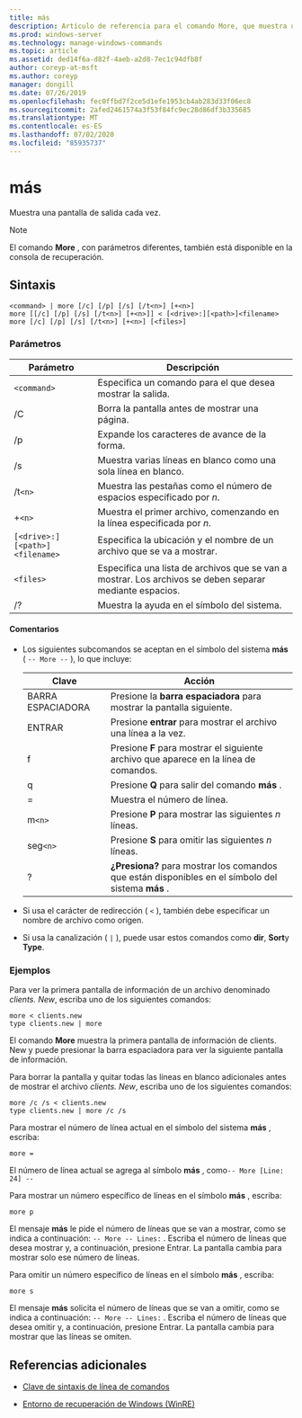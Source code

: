 ```yaml
---
title: más
description: Artículo de referencia para el comando More, que muestra una pantalla de salida cada vez.
ms.prod: windows-server
ms.technology: manage-windows-commands
ms.topic: article
ms.assetid: ded14f6a-d82f-4aeb-a2d8-7ec1c94dfb8f
author: coreyp-at-msft
ms.author: coreyp
manager: dongill
ms.date: 07/26/2019
ms.openlocfilehash: fec0ffbd7f2ce5d1efe1953cb4ab283d33f06ec8
ms.sourcegitcommit: 2afed2461574a3f53f84fc9ec28d86df3b335685
ms.translationtype: MT
ms.contentlocale: es-ES
ms.lasthandoff: 07/02/2020
ms.locfileid: "85935737"
---
```

# <a name="more"></a>más

Muestra una pantalla de salida cada vez.

> [!NOTE]
> El comando **More** , con parámetros diferentes, también está disponible en la consola de recuperación.

## <a name="syntax"></a>Sintaxis

```
<command> | more [/c] [/p] [/s] [/t<n>] [+<n>]
more [[/c] [/p] [/s] [/t<n>] [+<n>]] < [<drive>:][<path>]<filename>
more [/c] [/p] [/s] [/t<n>] [+<n>] [<files>]
```

### <a name="parameters"></a>Parámetros

| Parámetro | Descripción |
| --------- | ----------- |
| `<command>` | Especifica un comando para el que desea mostrar la salida. |
| /C | Borra la pantalla antes de mostrar una página. |
| /p | Expande los caracteres de avance de la forma. |
| /s | Muestra varias líneas en blanco como una sola línea en blanco. |
| /t`<n>` | Muestra las pestañas como el número de espacios especificado por *n*. |
| +`<n>` | Muestra el primer archivo, comenzando en la línea especificada por *n*. |
| `[<drive>:][<path>]<filename>` | Especifica la ubicación y el nombre de un archivo que se va a mostrar. |
| `<files>` | Especifica una lista de archivos que se van a mostrar. Los archivos se deben separar mediante espacios. |
| /? | Muestra la ayuda en el símbolo del sistema. |

#### <a name="remarks"></a>Comentarios

- Los siguientes subcomandos se aceptan en el símbolo del sistema **más** ( `-- More --` ), lo que incluye:

    | Clave | Acción |
    | --- | ------ |
    | BARRA ESPACIADORA | Presione la **barra espaciadora** para mostrar la pantalla siguiente. |
    | ENTRAR | Presione **entrar** para mostrar el archivo una línea a la vez. |
    | f | Presione **F** para mostrar el siguiente archivo que aparece en la línea de comandos. |
    | q | Presione **Q** para salir del comando **más** . |
    | = | Muestra el número de línea. |
    | m`<n>` | Presione **P** para mostrar las siguientes *n* líneas. |
    | seg`<n>` | Presione **S** para omitir las siguientes *n* líneas. |
    | ? | **¿Presiona?** para mostrar los comandos que están disponibles en el símbolo del sistema **más** .|

- Si usa el carácter de redirección ( `<` ), también debe especificar un nombre de archivo como origen.

- Si usa la canalización ( `|` ), puede usar estos comandos como **dir**, **Sort**y **Type**.

### <a name="examples"></a>Ejemplos

Para ver la primera pantalla de información de un archivo denominado *clients. New*, escriba uno de los siguientes comandos:

```
more < clients.new
type clients.new | more
```

El comando **More** muestra la primera pantalla de información de clients. New y puede presionar la barra espaciadora para ver la siguiente pantalla de información.

Para borrar la pantalla y quitar todas las líneas en blanco adicionales antes de mostrar el archivo *clients. New*, escriba uno de los siguientes comandos:

```
more /c /s < clients.new
type clients.new | more /c /s
```

Para mostrar el número de línea actual en el símbolo del sistema **más** , escriba:

```
more =
```

El número de línea actual se agrega al símbolo **más** , como`-- More [Line: 24] --`

Para mostrar un número específico de líneas en el símbolo **más** , escriba:

```
more p
```

El mensaje **más** le pide el número de líneas que se van a mostrar, como se indica a continuación: `-- More -- Lines:` . Escriba el número de líneas que desea mostrar y, a continuación, presione Entrar. La pantalla cambia para mostrar solo ese número de líneas.

Para omitir un número específico de líneas en el símbolo **más** , escriba:

```
more s
```

El mensaje **más** solicita el número de líneas que se van a omitir, como se indica a continuación: `-- More -- Lines:` . Escriba el número de líneas que desea omitir y, a continuación, presione Entrar. La pantalla cambia para mostrar que las líneas se omiten.

## <a name="additional-references"></a>Referencias adicionales

- [Clave de sintaxis de línea de comandos](command-line-syntax-key.md)

- [Entorno de recuperación de Windows (WinRE)](https://docs.microsoft.com/windows-hardware/manufacture/desktop/windows-recovery-environment--windows-re--technical-reference)
